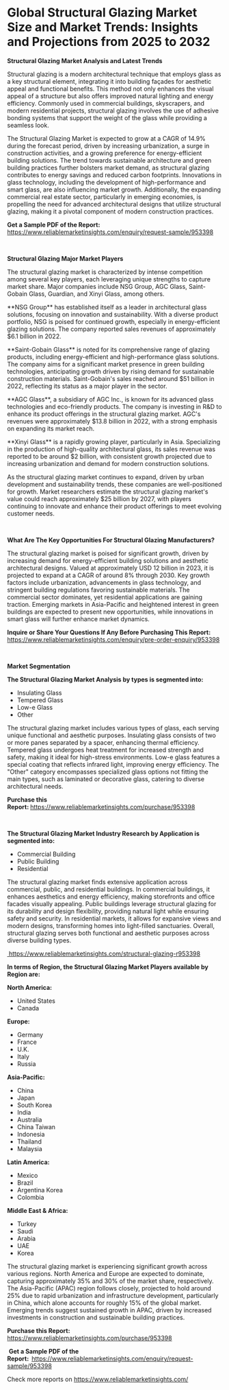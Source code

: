 <p><h1>Global Structural Glazing Market Size and Market Trends: Insights and Projections from 2025 to 2032</h1></p><p><strong>Structural Glazing Market Analysis and Latest Trends</strong></p>
<p><p>Structural glazing is a modern architectural technique that employs glass as a key structural element, integrating it into building façades for aesthetic appeal and functional benefits. This method not only enhances the visual appeal of a structure but also offers improved natural lighting and energy efficiency. Commonly used in commercial buildings, skyscrapers, and modern residential projects, structural glazing involves the use of adhesive bonding systems that support the weight of the glass while providing a seamless look.</p><p>The Structural Glazing Market is expected to grow at a CAGR of 14.9% during the forecast period, driven by increasing urbanization, a surge in construction activities, and a growing preference for energy-efficient building solutions. The trend towards sustainable architecture and green building practices further bolsters market demand, as structural glazing contributes to energy savings and reduced carbon footprints. Innovations in glass technology, including the development of high-performance and smart glass, are also influencing market growth. Additionally, the expanding commercial real estate sector, particularly in emerging economies, is propelling the need for advanced architectural designs that utilize structural glazing, making it a pivotal component of modern construction practices.</p></p>
<p><strong>Get a Sample PDF of the Report:&nbsp;</strong> <a href="https://www.reliablemarketinsights.com/enquiry/request-sample/953398?utm_campaign=3017&utm_medium=2&utm_source=Github&utm_content=ia&utm_term=07032025&utm_id=structural-glazing">https://www.reliablemarketinsights.com/enquiry/request-sample/953398</a></p>
<p>&nbsp;</p>
<p><strong>Structural Glazing Major Market Players</strong></p>
<p><p>The structural glazing market is characterized by intense competition among several key players, each leveraging unique strengths to capture market share. Major companies include NSG Group, AGC Glass, Saint-Gobain Glass, Guardian, and Xinyi Glass, among others.</p><p>**NSG Group** has established itself as a leader in architectural glass solutions, focusing on innovation and sustainability. With a diverse product portfolio, NSG is poised for continued growth, especially in energy-efficient glazing solutions. The company reported sales revenues of approximately $6.1 billion in 2022.</p><p>**Saint-Gobain Glass** is noted for its comprehensive range of glazing products, including energy-efficient and high-performance glass solutions. The company aims for a significant market presence in green building technologies, anticipating growth driven by rising demand for sustainable construction materials. Saint-Gobain's sales reached around $51 billion in 2022, reflecting its status as a major player in the sector.</p><p>**AGC Glass**, a subsidiary of AGC Inc., is known for its advanced glass technologies and eco-friendly products. The company is investing in R&D to enhance its product offerings in the structural glazing market. AGC's revenues were approximately $13.8 billion in 2022, with a strong emphasis on expanding its market reach.</p><p>**Xinyi Glass** is a rapidly growing player, particularly in Asia. Specializing in the production of high-quality architectural glass, its sales revenue was reported to be around $2 billion, with consistent growth projected due to increasing urbanization and demand for modern construction solutions.</p><p>As the structural glazing market continues to expand, driven by urban development and sustainability trends, these companies are well-positioned for growth. Market researchers estimate the structural glazing market's value could reach approximately $25 billion by 2027, with players continuing to innovate and enhance their product offerings to meet evolving customer needs.</p></p>
<p>&nbsp;</p>
<p><strong>What Are The Key Opportunities For Structural Glazing Manufacturers?</strong></p>
<p><p>The structural glazing market is poised for significant growth, driven by increasing demand for energy-efficient building solutions and aesthetic architectural designs. Valued at approximately USD 12 billion in 2023, it is projected to expand at a CAGR of around 8% through 2030. Key growth factors include urbanization, advancements in glass technology, and stringent building regulations favoring sustainable materials. The commercial sector dominates, yet residential applications are gaining traction. Emerging markets in Asia-Pacific and heightened interest in green buildings are expected to present new opportunities, while innovations in smart glass will further enhance market dynamics.</p></p>
<p><strong>Inquire or Share Your Questions If Any Before Purchasing This Report:</strong> <a href="https://www.reliablemarketinsights.com/enquiry/pre-order-enquiry/953398?utm_campaign=3017&utm_medium=2&utm_source=Github&utm_content=ia&utm_term=07032025&utm_id=structural-glazing">https://www.reliablemarketinsights.com/enquiry/pre-order-enquiry/953398</a></p>
<p>&nbsp;</p>
<p><strong>Market Segmentation</strong></p>
<p><strong>The Structural Glazing Market Analysis by types is segmented into:</strong></p>
<p><ul><li>Insulating Glass</li><li>Tempered Glass</li><li>Low-e Glass</li><li>Other</li></ul></p>
<p><p>The structural glazing market includes various types of glass, each serving unique functional and aesthetic purposes. Insulating glass consists of two or more panes separated by a spacer, enhancing thermal efficiency. Tempered glass undergoes heat treatment for increased strength and safety, making it ideal for high-stress environments. Low-e glass features a special coating that reflects infrared light, improving energy efficiency. The "Other" category encompasses specialized glass options not fitting the main types, such as laminated or decorative glass, catering to diverse architectural needs.</p></p>
<p><strong>Purchase this Report:&nbsp;</strong><a href="https://www.reliablemarketinsights.com/purchase/953398?utm_campaign=3017&utm_medium=2&utm_source=Github&utm_content=ia&utm_term=07032025&utm_id=structural-glazing">https://www.reliablemarketinsights.com/purchase/953398</a></p>
<p>&nbsp;</p>
<p><strong>The Structural Glazing Market Industry Research by Application is segmented into:</strong></p>
<p><ul><li>Commercial Building</li><li>Public Building</li><li>Residential</li></ul></p>
<p><p>The structural glazing market finds extensive application across commercial, public, and residential buildings. In commercial buildings, it enhances aesthetics and energy efficiency, making storefronts and office facades visually appealing. Public buildings leverage structural glazing for its durability and design flexibility, providing natural light while ensuring safety and security. In residential markets, it allows for expansive views and modern designs, transforming homes into light-filled sanctuaries. Overall, structural glazing serves both functional and aesthetic purposes across diverse building types.</p></p>
<p><a href="https://www.reliablemarketinsights.com/structural-glazing-r953398?utm_campaign=3017&utm_medium=2&utm_source=Github&utm_content=ia&utm_term=07032025&utm_id=structural-glazing">&nbsp;https://www.reliablemarketinsights.com/structural-glazing-r953398</a></p>
<p><strong>In terms of Region, the Structural Glazing Market Players available by Region are:</strong></p>
<p>
    <p> <strong> North America: </strong>
        <ul>
            <li>United States</li>
            <li>Canada</li>
        </ul>
        </p> 
    <p> <strong> Europe: </strong>
        <ul>
            <li>Germany</li>
            <li>France</li>
            <li>U.K.</li>
            <li>Italy</li>
            <li>Russia</li>
        </ul>
        </p> 
    <p> <strong> Asia-Pacific: </strong>
        <ul>
            <li>China</li>
            <li>Japan</li>
            <li>South Korea</li>
            <li>India</li>
            <li>Australia</li>
            <li>China Taiwan</li>
            <li>Indonesia</li>
            <li>Thailand</li>
            <li>Malaysia</li>
        </ul>
        </p> 
    <p> <strong> Latin America: </strong>
        <ul>
            <li>Mexico</li>
            <li>Brazil</li>
            <li>Argentina Korea</li>
            <li>Colombia</li>
        </ul>
        </p> 
    <p> <strong> Middle East & Africa: </strong>
        <ul>
            <li>Turkey</li>
            <li>Saudi</li>
            <li>Arabia</li>
            <li>UAE</li>
            <li>Korea</li>
        </ul>
    </p>
    </p>
<p><p>The structural glazing market is experiencing significant growth across various regions. North America and Europe are expected to dominate, capturing approximately 35% and 30% of the market share, respectively. The Asia-Pacific (APAC) region follows closely, projected to hold around 25% due to rapid urbanization and infrastructure development, particularly in China, which alone accounts for roughly 15% of the global market. Emerging trends suggest sustained growth in APAC, driven by increased investments in construction and sustainable building practices.</p></p>
<p><strong>Purchase this Report: </strong><a href="https://www.reliablemarketinsights.com/purchase/953398?utm_campaign=3017&utm_medium=2&utm_source=Github&utm_content=ia&utm_term=07032025&utm_id=structural-glazing">https://www.reliablemarketinsights.com/purchase/953398</a></p>
<p>&nbsp;<strong>Get a Sample PDF of the Report:&nbsp;&nbsp;</strong><a href="https://www.reliablemarketinsights.com/enquiry/request-sample/953398?utm_campaign=3017&utm_medium=2&utm_source=Github&utm_content=ia&utm_term=07032025&utm_id=structural-glazing">https://www.reliablemarketinsights.com/enquiry/request-sample/953398</a></p>
<p><strong></strong></p>
<p>Check more reports on <a href="https://www.reliablemarketinsights.com/?utm_campaign=3017&utm_medium=2&utm_source=Github&utm_content=ia&utm_term=07032025&utm_id=structural-glazing">https://www.reliablemarketinsights.com/</a></p>